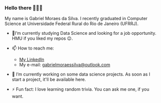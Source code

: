 ### Hello there 👨🏾‍💻

My name is Gabriel Moraes da Silva. I recently graduated in Computer Science at Universidade Federal Rural do Rio de Janeiro (UFRRJ). 

- 🌱I’m currently studying Data Science and looking for a job opportunity. HMU if you liked my repos 😉.

- 📫 How to reach me: 
  - [My LinkedIn](https://www.linkedin.com/in/gmoraes10/)
  - My e-mail: gabrielmoraessilva@outlook.com

- 🔭 I’m currently working on some data science projects. As soon as I start a project, it'll be available here. 

- ⚡ Fun fact: I love learning random trivia. You can ask me one, if you want.

<!--
**G-Moraes/G-Moraes** is a ✨ _special_ ✨ repository because its `README.md` (this file) appears on your GitHub profile.

Here are some ideas to get you started:

- 🔭 I’m currently working on ...

- 👯 I’m looking to collaborate on ...
- 🤔 I’m looking for help with ...
- 💬 Ask me about ...

...
- ⚡ Fun fact: ...
-->
